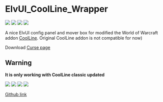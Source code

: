 # ElvUI_CoolLine_Wrapper
[![](http://cf.way2muchnoise.eu/title/356978.svg)](https://www.curseforge.com/wow/addons/coolline-classic-updated)
[![](http://cf.way2muchnoise.eu/versions/356978.svg)](https://www.curseforge.com/wow/addons/coolline-classic-updated)
[![](http://cf.way2muchnoise.eu/full_356978_downloads.svg)](https://www.curseforge.com/wow/addons/coolline-classic-updated)
![](https://github.com/LoneWanderer-GH/CoolLine/workflows/Retail-Classic-Build/badge.svg)


A nice ElvUI config panel and mover box for modified the World of Warcraft addon [CoolLine](https://www.curseforge.com/wow/addons/coolline-classic-updated). Original CoolLine addon is not compatible for now)

Download [Curse page](https://www.curseforge.com/wow/addons/elvui-coolline-wrapper)

## Warning
**It is only working with CoolLine classic updated**

[![](http://cf.way2muchnoise.eu/title/356973.svg)](https://www.curseforge.com/wow/addons/coolline-classic-updated)
[![](http://cf.way2muchnoise.eu/versions/356973.svg)](https://www.curseforge.com/wow/addons/coolline-classic-updated)
[![](http://cf.way2muchnoise.eu/full_356973_downloads.svg)](https://www.curseforge.com/wow/addons/coolline-classic-updated)
![](https://github.com/LoneWanderer-GH/CoolLine/workflows/Retail-Classic-Build/badge.svg)

[Github link](https://github.com/LoneWanderer-GH/CoolLine)

